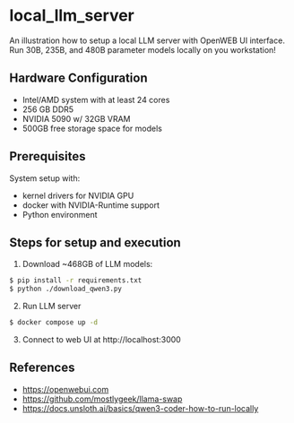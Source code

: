 # local_llm_server

An illustration how to setup a local LLM server with OpenWEB UI interface. Run 30B, 235B, and 480B parameter models locally on you workstation!

## Hardware Configuration 
* Intel/AMD system with at least 24 cores
* 256 GB DDR5
* NVIDIA 5090 w/ 32GB VRAM
* 500GB free storage space for models

## Prerequisites 

System setup with:
* kernel drivers for NVIDIA GPU
* docker with NVIDIA-Runtime support
* Python environment
 
## Steps for setup and execution

1. Download ~468GB of LLM models:
```bash
$ pip install -r requirements.txt
$ python ./download_qwen3.py 
```

2. Run LLM server
```bash
$ docker compose up -d
```

3. Connect to web UI at http://localhost:3000

## References
* https://openwebui.com
* https://github.com/mostlygeek/llama-swap
* https://docs.unsloth.ai/basics/qwen3-coder-how-to-run-locally
